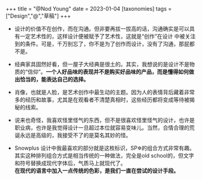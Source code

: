 +++
title = "@Nod Young"
date = 2023-01-04
[taxonomies]
tags = ["Design","@","草稿"]
+++   
 - 设计的价值不在创作，而在沟通。但非要再拔一拔高的话，沟通确实是可以具有一定艺术性的，这样设计便被赋予了艺术性，这就是“创作”在设计 
中被关注到的条件。可是，千万别忘了，你不是为了创作而设计，没有了沟通，那屁都不是。

 - 经典家具固然好看，但一屋子大经典是很土的。其实，我想说的是设计不是物质的“信仰”。**一个人好品味的表现并不是购买好品味的产品，而是懂得如何做出恰当的，能表达自己的选择。** 

 - 肖像，也就是人脸，是艺术创作中最生动的主题。因为人的表情背后藏着非常多的经历和故事，尤其是在观看者不清楚真相时，这些经历都将变成等待被揭秘的线索。

 - 说来也奇怪，我喜欢怪里怪气的东西，但不是很喜欢怪里怪气的设计，也许是职业病，也许是我觉得设计一旦超过本位就容易变味儿。当然，合情合理的荒诞永远是高级的，我接受不了的是莫名其妙的怪。

 - Snowplus 设计中我最喜欢的部分就是这枚标识，SP✲的组合方式非常有趣。其实这种排列组合方式是相当传统的一种做法，完全是old school的，但文字和符号替换成现代字体后，气质马上就现代了。  
 **在现代的语言中加入一点传统的色彩，是我们一直在尝试的设计手段。**
<!-- more -->